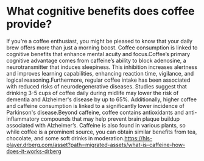 # What cognitive benefits does coffee provide?

If you're a coffee enthusiast, you might be pleased to know that your daily brew offers more than just a morning boost. Coffee consumption is linked to cognitive benefits that enhance mental acuity and focus.Coffee’s primary cognitive advantage comes from caffeine’s ability to block adenosine, a neurotransmitter that induces sleepiness. This inhibition increases alertness and improves learning capabilities, enhancing reaction time, vigilance, and logical reasoning.Furthermore, regular coffee intake has been associated with reduced risks of neurodegenerative diseases. Studies suggest that drinking 3-5 cups of coffee daily during midlife may lower the risk of dementia and Alzheimer's disease by up to 65%. Additionally, higher coffee and caffeine consumption is linked to a significantly lower incidence of Parkinson's disease.Beyond caffeine, coffee contains antioxidants and anti-inflammatory compounds that may help prevent brain plaque buildup associated with Alzheimer’s. Caffeine is also found in various plants, so while coffee is a prominent source, you can obtain similar benefits from tea, chocolate, and some soft drinks in moderation.https://hls-player.drberg.com/asset?path=migrated-assets/what-is-caffeine-how-does-it-works-drberg